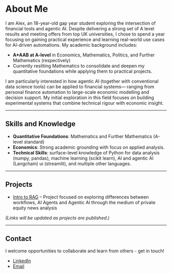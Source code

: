 # About Me  

I am Alex, an 18-year-old gap year student exploring the intersection of financial tools and agentic AI. Despite delivering a strong set of A level results and meeting offers from top UK universities, I chose to spend a year focusing on gaining practical experience and learning real-world use cases for AI-driven automations. My academic background includes:  

- **A*AAB at A-level** in Economics, Mathematics, Politics, and Further Mathematics (respectively)  
- Currently resitting Mathematics to consolidate and deepen my quantitative foundations while applying them to practical projects.  

I am particularly interested in how agentic AI (together with conventional data science tools) can be applied to financial systems— ranging from personal finance automation to large-scale economic modelling and decision support. My initial exploration in this field focuses on building experimental systems that combine technical rigour with economic insight.  

---

## Skills and Knowledge  

- **Quantitative Foundations**: Mathematics and Further Mathematics (A-level standard)  
- **Economics**: Strong academic grounding with focus on applied analysis.
- **Technical Skills**: surface-level knowledge of Python for data analysis (numpy, pandas), machine learning (scikit learn), AI and agentic AI (Langchain) ui (streamlit), and multiple other languages.

---

## Projects   
- [Intro to RAG](https://github.com/alexlodh/Intro_To_RAG/blob/main/README.md) – Project focused on exploring differences between workflows, AI Agents and Agentic AI through the medium of private equity news analysis

*(Links will be updated as projects are published.)*  

---

## Contact  

I welcome opportunities to collaborate and learn from others - get in touch!

- [LinkedIn](https://www.linkedin.com/in/alexander-lodh-316350269/)  
- [Email](mailto:alexanderlodh@gmail.com)
